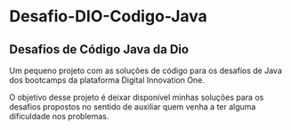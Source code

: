 # Desafio-DIO-Codigo-Java
## Desafios de Código Java da Dio


Um pequeno projeto com as soluções de código para os desafios de Java dos bootcamps da plataforma Digital Innovation One.

O objetivo desse projeto é deixar disponível minhas soluções para os desafios propostos no sentido de auxiliar quem venha a ter alguma dificuldade nos problemas.
